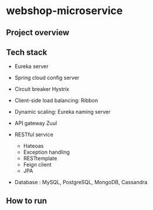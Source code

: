 # webshop-microservice


## Project overview 



## Tech stack 
+ Eureka server 
+ Spring cloud config server
+ Circuit breaker Hystrix 
+ Client-side load balancing: Ribbon 
+ Dynamic scaling: Eureka naming server 
+ API gateway Zuul 

+ RESTful service 
    + Hateoas
    + Exception handling
    + RESTtemplate
    + Feign client 
    + JPA 


+ Database : MySQL, PostgreSQL, MongoDB, Cassandra 





## How to run 
